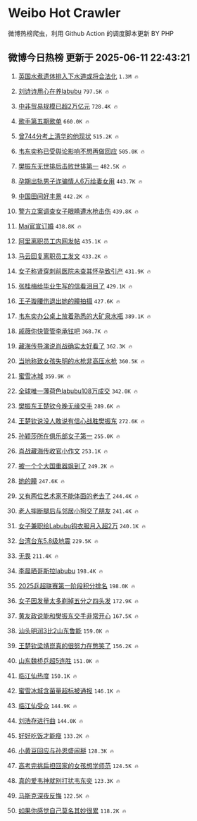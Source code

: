 # Weibo Hot Crawler 



微博热榜爬虫，利用 Github Action 的调度脚本更新 BY PHP 


## 微博今日热榜 更新于 2025-06-11 22:43:21 
1. [英国水煮遗体排入下水道或将合法化](https://s.weibo.com/weibo?q=%23%E8%8B%B1%E5%9B%BD%E6%B0%B4%E7%85%AE%E9%81%97%E4%BD%93%E6%8E%92%E5%85%A5%E4%B8%8B%E6%B0%B4%E9%81%93%E6%88%96%E5%B0%86%E5%90%88%E6%B3%95%E5%8C%96%23&t=31&band_rank=1&Refer=top) `1.3M 🔥` 

1. [刘诗诗用心在养labubu](https://s.weibo.com/weibo?q=%E5%88%98%E8%AF%97%E8%AF%97%E7%94%A8%E5%BF%83%E5%9C%A8%E5%85%BBlabubu&t=31&band_rank=2&Refer=top) `797.5K 🔥` 

1. [中非贸易规模已超2万亿元](https://s.weibo.com/weibo?q=%23%E4%B8%AD%E9%9D%9E%E8%B4%B8%E6%98%93%E8%A7%84%E6%A8%A1%E5%B7%B2%E8%B6%852%E4%B8%87%E4%BA%BF%E5%85%83%23&t=31&band_rank=3&Refer=top) `728.4K 🔥` 

1. [歌手第五期歌单](https://s.weibo.com/weibo?q=%E6%AD%8C%E6%89%8B%E7%AC%AC%E4%BA%94%E6%9C%9F%E6%AD%8C%E5%8D%95&t=31&band_rank=4&Refer=top) `660.0K 🔥` 

1. [曾744分考上清华的他现状](https://s.weibo.com/weibo?q=%23%E6%9B%BE744%E5%88%86%E8%80%83%E4%B8%8A%E6%B8%85%E5%8D%8E%E7%9A%84%E4%BB%96%E7%8E%B0%E7%8A%B6%23&t=31&band_rank=5&Refer=top) `515.2K 🔥` 

1. [韦东奕称已受舆论影响不想再做回应](https://s.weibo.com/weibo?q=%23%E9%9F%A6%E4%B8%9C%E5%A5%95%E7%A7%B0%E5%B7%B2%E5%8F%97%E8%88%86%E8%AE%BA%E5%BD%B1%E5%93%8D%E4%B8%8D%E6%83%B3%E5%86%8D%E5%81%9A%E5%9B%9E%E5%BA%94%23&t=31&band_rank=6&Refer=top) `505.0K 🔥` 

1. [樊振东无世排后击败世排第一](https://s.weibo.com/weibo?q=%23%E6%A8%8A%E6%8C%AF%E4%B8%9C%E6%97%A0%E4%B8%96%E6%8E%92%E5%90%8E%E5%87%BB%E8%B4%A5%E4%B8%96%E6%8E%92%E7%AC%AC%E4%B8%80%23&t=31&band_rank=7&Refer=top) `482.5K 🔥` 

1. [孕期出轨男子诈骗情人6万给妻女用](https://s.weibo.com/weibo?q=%23%E5%AD%95%E6%9C%9F%E5%87%BA%E8%BD%A8%E7%94%B7%E5%AD%90%E8%AF%88%E9%AA%97%E6%83%85%E4%BA%BA6%E4%B8%87%E7%BB%99%E5%A6%BB%E5%A5%B3%E7%94%A8%23&t=31&band_rank=8&Refer=top) `443.7K 🔥` 

1. [中国田间好丰景](https://s.weibo.com/weibo?q=%23%E4%B8%AD%E5%9B%BD%E7%94%B0%E9%97%B4%E5%A5%BD%E4%B8%B0%E6%99%AF%23&t=31&band_rank=9&Refer=top) `442.2K 🔥` 

1. [警方立案调查女子眼睛遭水枪击伤](https://s.weibo.com/weibo?q=%23%E8%AD%A6%E6%96%B9%E7%AB%8B%E6%A1%88%E8%B0%83%E6%9F%A5%E5%A5%B3%E5%AD%90%E7%9C%BC%E7%9D%9B%E9%81%AD%E6%B0%B4%E6%9E%AA%E5%87%BB%E4%BC%A4%23&t=31&band_rank=10&Refer=top) `439.8K 🔥` 

1. [Mai官宣订婚](https://s.weibo.com/weibo?q=%23Mai%E5%AE%98%E5%AE%A3%E8%AE%A2%E5%A9%9A%23&t=31&band_rank=11&Refer=top) `438.8K 🔥` 

1. [阿里离职员工内网发帖](https://s.weibo.com/weibo?q=%23%E9%98%BF%E9%87%8C%E7%A6%BB%E8%81%8C%E5%91%98%E5%B7%A5%E5%86%85%E7%BD%91%E5%8F%91%E5%B8%96%23&t=31&band_rank=12&Refer=top) `435.1K 🔥` 

1. [马云回复离职员工发文](https://s.weibo.com/weibo?q=%23%E9%A9%AC%E4%BA%91%E5%9B%9E%E5%A4%8D%E7%A6%BB%E8%81%8C%E5%91%98%E5%B7%A5%E5%8F%91%E6%96%87%23&t=31&band_rank=13&Refer=top) `433.2K 🔥` 

1. [女子称肾穿刺前医院未查其怀孕致引产](https://s.weibo.com/weibo?q=%23%E5%A5%B3%E5%AD%90%E7%A7%B0%E8%82%BE%E7%A9%BF%E5%88%BA%E5%89%8D%E5%8C%BB%E9%99%A2%E6%9C%AA%E6%9F%A5%E5%85%B6%E6%80%80%E5%AD%95%E8%87%B4%E5%BC%95%E4%BA%A7%23&t=31&band_rank=14&Refer=top) `431.9K 🔥` 

1. [张桂梅给毕业生写的信看泪目了](https://s.weibo.com/weibo?q=%23%E5%BC%A0%E6%A1%82%E6%A2%85%E7%BB%99%E6%AF%95%E4%B8%9A%E7%94%9F%E5%86%99%E7%9A%84%E4%BF%A1%E7%9C%8B%E6%B3%AA%E7%9B%AE%E4%BA%86%23&t=31&band_rank=15&Refer=top) `429.1K 🔥` 

1. [王子璇腰伤退出她的瞳拍摄](https://s.weibo.com/weibo?q=%23%E7%8E%8B%E5%AD%90%E7%92%87%E8%85%B0%E4%BC%A4%E9%80%80%E5%87%BA%E5%A5%B9%E7%9A%84%E7%9E%B3%E6%8B%8D%E6%91%84%23&t=31&band_rank=16&Refer=top) `427.6K 🔥` 

1. [韦东奕办公桌上放着熟悉的大矿泉水瓶](https://s.weibo.com/weibo?q=%23%E9%9F%A6%E4%B8%9C%E5%A5%95%E5%8A%9E%E5%85%AC%E6%A1%8C%E4%B8%8A%E6%94%BE%E7%9D%80%E7%86%9F%E6%82%89%E7%9A%84%E5%A4%A7%E7%9F%BF%E6%B3%89%E6%B0%B4%E7%93%B6%23&t=31&band_rank=17&Refer=top) `389.1K 🔥` 

1. [戚薇你快管管李承铉吧](https://s.weibo.com/weibo?q=%E6%88%9A%E8%96%87%E4%BD%A0%E5%BF%AB%E7%AE%A1%E7%AE%A1%E6%9D%8E%E6%89%BF%E9%93%89%E5%90%A7&t=31&band_rank=18&Refer=top) `368.7K 🔥` 

1. [藏海传导演说肖战确实太好看了](https://s.weibo.com/weibo?q=%23%E8%97%8F%E6%B5%B7%E4%BC%A0%E5%AF%BC%E6%BC%94%E8%AF%B4%E8%82%96%E6%88%98%E7%A1%AE%E5%AE%9E%E5%A4%AA%E5%A5%BD%E7%9C%8B%E4%BA%86%23&t=31&band_rank=19&Refer=top) `362.3K 🔥` 

1. [当地称致女孩失明的水枪非高压水枪](https://s.weibo.com/weibo?q=%23%E5%BD%93%E5%9C%B0%E7%A7%B0%E8%87%B4%E5%A5%B3%E5%AD%A9%E5%A4%B1%E6%98%8E%E7%9A%84%E6%B0%B4%E6%9E%AA%E9%9D%9E%E9%AB%98%E5%8E%8B%E6%B0%B4%E6%9E%AA%23&t=31&band_rank=20&Refer=top) `360.5K 🔥` 

1. [蜜雪冰城](https://s.weibo.com/weibo?q=%E8%9C%9C%E9%9B%AA%E5%86%B0%E5%9F%8E&t=31&band_rank=21&Refer=top) `359.9K 🔥` 

1. [全球唯一薄荷色labubu108万成交](https://s.weibo.com/weibo?q=%23%E5%85%A8%E7%90%83%E5%94%AF%E4%B8%80%E8%96%84%E8%8D%B7%E8%89%B2labubu108%E4%B8%87%E6%88%90%E4%BA%A4%23&t=31&band_rank=22&Refer=top) `342.0K 🔥` 

1. [樊振东王楚钦今晚无缘交手](https://s.weibo.com/weibo?q=%23%E6%A8%8A%E6%8C%AF%E4%B8%9C%E7%8E%8B%E6%A5%9A%E9%92%A6%E4%BB%8A%E6%99%9A%E6%97%A0%E7%BC%98%E4%BA%A4%E6%89%8B%23&t=31&band_rank=23&Refer=top) `289.6K 🔥` 

1. [王楚钦说没人敢说有信心战胜樊振东](https://s.weibo.com/weibo?q=%23%E7%8E%8B%E6%A5%9A%E9%92%A6%E8%AF%B4%E6%B2%A1%E4%BA%BA%E6%95%A2%E8%AF%B4%E6%9C%89%E4%BF%A1%E5%BF%83%E6%88%98%E8%83%9C%E6%A8%8A%E6%8C%AF%E4%B8%9C%23&t=31&band_rank=24&Refer=top) `272.6K 🔥` 

1. [孙颖莎所在俱乐部女子第一](https://s.weibo.com/weibo?q=%23%E5%AD%99%E9%A2%96%E8%8E%8E%E6%89%80%E5%9C%A8%E4%BF%B1%E4%B9%90%E9%83%A8%E5%A5%B3%E5%AD%90%E7%AC%AC%E4%B8%80%23&t=31&band_rank=25&Refer=top) `255.0K 🔥` 

1. [肖战藏海传收官小作文](https://s.weibo.com/weibo?q=%23%E8%82%96%E6%88%98%E8%97%8F%E6%B5%B7%E4%BC%A0%E6%94%B6%E5%AE%98%E5%B0%8F%E4%BD%9C%E6%96%87%23&t=31&band_rank=26&Refer=top) `253.1K 🔥` 

1. [被一个个大国重器飒到了](https://s.weibo.com/weibo?q=%23%E8%A2%AB%E4%B8%80%E4%B8%AA%E4%B8%AA%E5%A4%A7%E5%9B%BD%E9%87%8D%E5%99%A8%E9%A3%92%E5%88%B0%E4%BA%86%23&t=31&band_rank=27&Refer=top) `249.2K 🔥` 

1. [她的瞳](https://s.weibo.com/weibo?q=%E5%A5%B9%E7%9A%84%E7%9E%B3&t=31&band_rank=28&Refer=top) `247.6K 🔥` 

1. [又有两位艺术家不能体面的老去了](https://s.weibo.com/weibo?q=%E5%8F%88%E6%9C%89%E4%B8%A4%E4%BD%8D%E8%89%BA%E6%9C%AF%E5%AE%B6%E4%B8%8D%E8%83%BD%E4%BD%93%E9%9D%A2%E7%9A%84%E8%80%81%E5%8E%BB%E4%BA%86&t=31&band_rank=29&Refer=top) `244.4K 🔥` 

1. [老人摔断腿后与邻居小狗交了朋友](https://s.weibo.com/weibo?q=%23%E8%80%81%E4%BA%BA%E6%91%94%E6%96%AD%E8%85%BF%E5%90%8E%E4%B8%8E%E9%82%BB%E5%B1%85%E5%B0%8F%E7%8B%97%E4%BA%A4%E4%BA%86%E6%9C%8B%E5%8F%8B%23&t=31&band_rank=30&Refer=top) `241.4K 🔥` 

1. [女子兼职给Labubu钩衣服月入超2万](https://s.weibo.com/weibo?q=%23%E5%A5%B3%E5%AD%90%E5%85%BC%E8%81%8C%E7%BB%99Labubu%E9%92%A9%E8%A1%A3%E6%9C%8D%E6%9C%88%E5%85%A5%E8%B6%852%E4%B8%87%23&t=31&band_rank=31&Refer=top) `240.1K 🔥` 

1. [台湾台东5.8级地震](https://s.weibo.com/weibo?q=%23%E5%8F%B0%E6%B9%BE%E5%8F%B0%E4%B8%9C5.8%E7%BA%A7%E5%9C%B0%E9%9C%87%23&t=31&band_rank=32&Refer=top) `229.5K 🔥` 

1. [无畏](https://s.weibo.com/weibo?q=%E6%97%A0%E7%95%8F&t=31&band_rank=33&Refer=top) `211.4K 🔥` 

1. [李晨晒哥斯拉labubu](https://s.weibo.com/weibo?q=%23%E6%9D%8E%E6%99%A8%E6%99%92%E5%93%A5%E6%96%AF%E6%8B%89labubu%23&t=31&band_rank=34&Refer=top) `198.4K 🔥` 

1. [2025乒超联赛第一阶段积分排名](https://s.weibo.com/weibo?q=%232025%E4%B9%92%E8%B6%85%E8%81%94%E8%B5%9B%E7%AC%AC%E4%B8%80%E9%98%B6%E6%AE%B5%E7%A7%AF%E5%88%86%E6%8E%92%E5%90%8D%23&t=31&band_rank=35&Refer=top) `198.0K 🔥` 

1. [女子因发量太多剃掉五分之四头发](https://s.weibo.com/weibo?q=%23%E5%A5%B3%E5%AD%90%E5%9B%A0%E5%8F%91%E9%87%8F%E5%A4%AA%E5%A4%9A%E5%89%83%E6%8E%89%E4%BA%94%E5%88%86%E4%B9%8B%E5%9B%9B%E5%A4%B4%E5%8F%91%23&t=31&band_rank=36&Refer=top) `172.9K 🔥` 

1. [黄友政说能和樊振东交手非常开心](https://s.weibo.com/weibo?q=%23%E9%BB%84%E5%8F%8B%E6%94%BF%E8%AF%B4%E8%83%BD%E5%92%8C%E6%A8%8A%E6%8C%AF%E4%B8%9C%E4%BA%A4%E6%89%8B%E9%9D%9E%E5%B8%B8%E5%BC%80%E5%BF%83%23&t=31&band_rank=37&Refer=top) `167.5K 🔥` 

1. [汕头明润3比2山东鲁能](https://s.weibo.com/weibo?q=%23%E6%B1%95%E5%A4%B4%E6%98%8E%E6%B6%A63%E6%AF%942%E5%B1%B1%E4%B8%9C%E9%B2%81%E8%83%BD%23&t=31&band_rank=38&Refer=top) `159.0K 🔥` 

1. [王楚钦梁靖崑真的很努力在憋笑了](https://s.weibo.com/weibo?q=%23%E7%8E%8B%E6%A5%9A%E9%92%A6%E6%A2%81%E9%9D%96%E5%B4%91%E7%9C%9F%E7%9A%84%E5%BE%88%E5%8A%AA%E5%8A%9B%E5%9C%A8%E6%86%8B%E7%AC%91%E4%BA%86%23&t=31&band_rank=39&Refer=top) `156.2K 🔥` 

1. [山东魏桥乒超5连胜](https://s.weibo.com/weibo?q=%23%E5%B1%B1%E4%B8%9C%E9%AD%8F%E6%A1%A5%E4%B9%92%E8%B6%855%E8%BF%9E%E8%83%9C%23&t=31&band_rank=40&Refer=top) `151.0K 🔥` 

1. [临江仙热度](https://s.weibo.com/weibo?q=%E4%B8%B4%E6%B1%9F%E4%BB%99%E7%83%AD%E5%BA%A6&t=31&band_rank=41&Refer=top) `150.1K 🔥` 

1. [蜜雪冰城含菌量超标被通报](https://s.weibo.com/weibo?q=%23%E8%9C%9C%E9%9B%AA%E5%86%B0%E5%9F%8E%E5%90%AB%E8%8F%8C%E9%87%8F%E8%B6%85%E6%A0%87%E8%A2%AB%E9%80%9A%E6%8A%A5%23&t=31&band_rank=42&Refer=top) `146.1K 🔥` 

1. [临江仙受众](https://s.weibo.com/weibo?q=%E4%B8%B4%E6%B1%9F%E4%BB%99%E5%8F%97%E4%BC%97&t=31&band_rank=43&Refer=top) `144.9K 🔥` 

1. [刘浩存进行曲](https://s.weibo.com/weibo?q=%E5%88%98%E6%B5%A9%E5%AD%98%E8%BF%9B%E8%A1%8C%E6%9B%B2&t=31&band_rank=44&Refer=top) `144.0K 🔥` 

1. [好好吃饭才能瘦](https://s.weibo.com/weibo?q=%E5%A5%BD%E5%A5%BD%E5%90%83%E9%A5%AD%E6%89%8D%E8%83%BD%E7%98%A6&t=31&band_rank=45&Refer=top) `133.2K 🔥` 

1. [小黄豆回应与孙恩盛闹掰](https://s.weibo.com/weibo?q=%23%E5%B0%8F%E9%BB%84%E8%B1%86%E5%9B%9E%E5%BA%94%E4%B8%8E%E5%AD%99%E6%81%A9%E7%9B%9B%E9%97%B9%E6%8E%B0%23&t=31&band_rank=46&Refer=top) `128.3K 🔥` 

1. [高考完挑扁担回家的女孩想学师范](https://s.weibo.com/weibo?q=%23%E9%AB%98%E8%80%83%E5%AE%8C%E6%8C%91%E6%89%81%E6%8B%85%E5%9B%9E%E5%AE%B6%E7%9A%84%E5%A5%B3%E5%AD%A9%E6%83%B3%E5%AD%A6%E5%B8%88%E8%8C%83%23&t=31&band_rank=47&Refer=top) `124.5K 🔥` 

1. [真的爱韦神就别打扰韦东奕](https://s.weibo.com/weibo?q=%23%E7%9C%9F%E7%9A%84%E7%88%B1%E9%9F%A6%E7%A5%9E%E5%B0%B1%E5%88%AB%E6%89%93%E6%89%B0%E9%9F%A6%E4%B8%9C%E5%A5%95%23&t=31&band_rank=48&Refer=top) `123.3K 🔥` 

1. [马斯克深夜反悔](https://s.weibo.com/weibo?q=%23%E9%A9%AC%E6%96%AF%E5%85%8B%E6%B7%B1%E5%A4%9C%E5%8F%8D%E6%82%94%23&t=31&band_rank=49&Refer=top) `122.5K 🔥` 

1. [如果你感觉自己莫名其妙很累](https://s.weibo.com/weibo?q=%23%E5%A6%82%E6%9E%9C%E4%BD%A0%E6%84%9F%E8%A7%89%E8%87%AA%E5%B7%B1%E8%8E%AB%E5%90%8D%E5%85%B6%E5%A6%99%E5%BE%88%E7%B4%AF%23&t=31&band_rank=50&Refer=top) `118.2K 🔥` 

